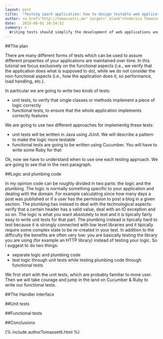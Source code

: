 ```yaml
---
layout: post
title:  "Testing spark application: how to design testable web applications applications"
author: <a href="http://tomassetti.me" target="_blank">Federico Tomassetti</a>
date:   2015-08-01 10:34:52
summary: >
  Writing tests should simplify the development of web applications and give you the confidence to perform refactoring. However often it becomes a chore. Writing tests is not easy, as it is not easy to understand what to test and how to test it. In this tutorial we describe one possible approach to use a mix of unit and functional tests to keep development simple and agile, while having our back covered by solid tests.
---
```


##The plan

There are many different forms of tests which can be used to assure different properties of your applications are maintained over time. In this tutorial we focus exclusively on the functional aspects (i.e., we verify that the application does what is supposed to do), while we do not consider the non-functional aspects (i.e., how the application does it, so performance, load handling, etc.).

In particular we are going to write two kinds of tests:
* unit tests, to verify that single classes or methods implement a piece of logic correctly
* functional tests, to ensure that the whole application implements correctly features

We are going to use two different approaches for implementig these tests:
* unit tests will be written in Java using JUnit. We will describe a pattern to make the logic more testable
* functional tests are going to be written using Cucumber. You will have to write some Ruby for that

Ok, now we have to understand when to use one each testing approach. We are going to see that in the next paragraph.

##Logic and plumbing code

In my opinion code can be roughly divided in two parts: the logic and the plumbing. The logic is normally something specific to your application and dealing with the domain. For example calculating since how many days a post was published or if a user has the permission to post a blog in a given section. The plumbing has instead to deal with the technological aspects: verify that a certain header has a valid value, deal with an IO exception and so on. The logic is what you want absolutely to test and it is tipically fairly easy to write unit tests for that part. The plumbing instead is tipically hard to test because it is strongly connected with low level libraries and it tipically require some complex state to be re-created in your test. In addition to the difficulty the benefits are often very low: you are basically testing the library you are using (for example an HTTP library) instead of testing your logic. So I suggest to do two things:

* separate logic and plumbing code
* test logic through unit tests while testing plumbing code through functional tests

We first start with the unit tests, which are probably familiar to more user. Then we will take courage and jump in the land on Cucumber & Ruby to write our functional tests.

##The Handler interface


##Unit tests

##Functional tests

##Conclusions

{% include authorTomassetti.html %}